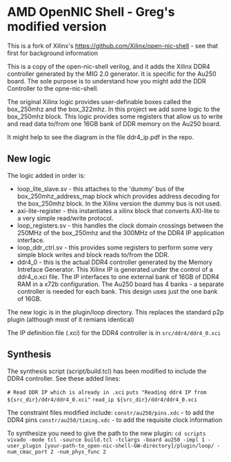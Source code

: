 # AMD OpenNIC Shell - Greg's modified version

This is a fork of Xilinx's https://github.com/Xilinx/open-nic-shell - see that first for background information

This is a copy of the open-nic-shell verilog, and it adds the Xilinx DDR4 controller generated by the MIG 2.0 generator. It is specific for the Au250 board.
The sole purpose is to understand how you might add the DDR Controller to the opne-nic-shell.

The original Xilinx logic provides user-definable boxes called the box_250mhz and the box_322mhz. In this project we add some logic to the box_250mhz block. This logic provides some registers that allow us to write and read data to/from one 16GB bank of DDR memory on the Au250 board.

It might help to see the diagram in the file ddr4_ip.pdf in the repo.

## New logic

The logic added in order is:
- loop_lite_slave.sv - this attaches to the 'dummy' bus of the box_250mhz_address_map block which provides address decoding for the box_250mhz block. In the Xilinx version the dummy bus is not used.
- axi-lite-register - this instantiates a xilinx block that converts AXI-lite to a very simple read/write protocol.
- loop_registers.sv - this handles the clock domain crossings between the 250MHz of the box_250mhz and the 300MHz of the DDR4 IP application interface.
- loop_ddr_ctrl.sv - this provides some registers to perform some very simple block writes and block reads to/from the DDR.
- ddr4_0 - this is the actual DDR4 controller generated by the Memory Intreface Generator. This Xilinx IP is generated under the control of a ddr4_o.xci file. The IP interfaces to one external bank of 16GB of DDR4 RAM in a x72b configuration. The Au250 board has 4 banks - a separate controller is needed for each bank. This design uses just the one bank of 16GB.

The new logic is in the plugin/loop directory. This replaces the standard p2p plugin (although most of it remians identical)

The IP definition file (.xci) for the DDR4 controller is in `src/ddr4/ddr4_0.xci`

## Synthesis
The synthesis script (script/build.tcl) has been modified to include the DDR4 controller. See these added lines:

`# Read DDR IP which is already in .xci`
`puts "Reading ddr4 IP from ${src_dir}/ddr4/ddr4_0.xci"`
`read_ip ${src_dir}/ddr4/ddr4_0.xci`

The constraint files modified include:
`constr/au250/pins.xdc` - to add the DDR4 pins
`constr/au250/timing.xdc` - to add the requisite clock information

To synthesize you need to give the path to the new plugin:
`cd scripts`
`vivado -mode tcl -source build.tcl -tclargs -board au250 -impl 1 -user_plugin [your-path-to_open-nic-shell-GW-directory]/plugin/loop/ -num_cmac_port 2 -num_phys_func 2`
